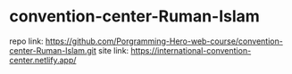 # convention-center-Ruman-Islam

repo link: https://github.com/Porgramming-Hero-web-course/convention-center-Ruman-Islam.git
site link: https://international-convention-center.netlify.app/

